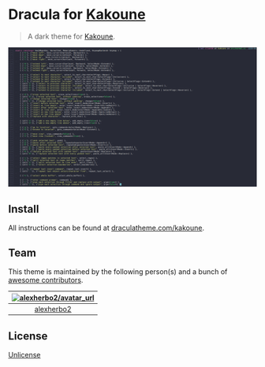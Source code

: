 # Dracula for [Kakoune]

> A dark theme for [Kakoune].

![Screenshot](./screenshot.png)

## Install

All instructions can be found at [draculatheme.com/kakoune].

## Team

This theme is maintained by the following person(s) and a bunch of [awesome contributors][Contributors].

| [![alexherbo2/avatar_url]][alexherbo2] |
|:--------------------------------------:|
|              [alexherbo2]              |

[alexherbo2]: https://github.com/alexherbo2
[alexherbo2/avatar_url]: https://avatars.githubusercontent.com/u/5666362?s=70

## License

[Unlicense](UNLICENSE)

[Dracula]: https://draculatheme.com
[Kakoune]: https://kakoune.org
[draculatheme.com/kakoune]: https://draculatheme.com/kakoune/
[Contributors]: https://github.com/dracula/kakoune/graphs/contributors
